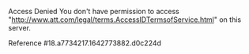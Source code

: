 Access Denied
You don't have permission to access "http://www.att.com/legal/terms.AccessIDTermsofService.html" on this server.

Reference #18.a7734217.1642773882.d0c224d